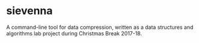 # sievenna
A command-line tool for data compression, written as a data structures and algorithms lab project during Christmas Break 2017-18. 
